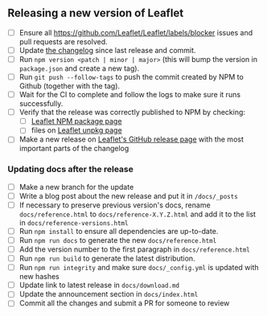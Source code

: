 ## Releasing a new version of Leaflet

- [ ] Ensure all https://github.com/Leaflet/Leaflet/labels/blocker issues and pull requests are resolved.
- [ ] Update [the changelog](https://github.com/Leaflet/Leaflet/blob/main/CHANGELOG.md) since last release and commit.
- [ ] Run `npm version <patch | minor | major>` (this will bump the version in `package.json` and create a new tag).
- [ ] Run `git push --follow-tags` to push the commit created by NPM to Github (together with the tag).
- [ ] Wait for the CI to complete and follow the logs to make sure it runs successfully.
- [ ] Verify that the release was correctly published to NPM by checking:
  - [ ] [Leaflet NPM package page](https://www.npmjs.com/package/leaflet)
  - [ ] files on [Leaflet unpkg page](https://unpkg.com/leaflet@latest/)
- [ ] Make a new release on [Leaflet's GitHub release page](https://github.com/Leaflet/Leaflet/releases/) with the most important parts of the changelog

### Updating docs after the release

- [ ] Make a new branch for the update
- [ ] Write a blog post about the new release and put it in `/docs/_posts`
- [ ] If necessary to preserve previous version's docs, rename `docs/reference.html` to `docs/reference-X.Y.Z.html` and add it to the list in `docs/reference-versions.html`
- [ ] Run `npm install` to ensure all dependencies are up-to-date.
- [ ] Run `npm run docs` to generate the new `docs/reference.html`
- [ ] Add the version number to the first paragraph in `docs/reference.html`
- [ ] Run `npm run build` to generate the latest distribution.
- [ ] Run `npm run integrity` and make sure `docs/_config.yml` is updated with new hashes
- [ ] Update link to latest release in `docs/download.md`
- [ ] Update the announcement section in `docs/index.html`
- [ ] Commit all the changes and submit a PR for someone to review

